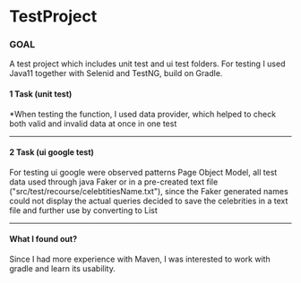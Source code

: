 # TestProject
### GOAL
A test project which includes unit test and ui test folders.
For testing I used Java11 together with Selenid and TestNG, build on Gradle.

#### 1 Task (unit test)

*When testing the function, I used data provider, which helped to check both 
valid and invalid data at once in one test

***

#### 2 Task (ui google test)

For testing ui google were observed patterns Page Object Model, all test data used 
through java Faker or in a pre-created text file ("src/test/recourse/celebtitiesName.txt"), 
since the Faker generated names could not display the actual queries decided to save 
the celebrities in a text file and further use by converting to List<String>

***

#### What I found out?

Since I had more experience with Maven, I was interested to work with gradle and learn its usability.

